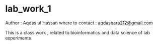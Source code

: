 # lab_work_1
Author : Aqdas ul Hassan
where to contact : aqdaspara212@gmail.com

This is a class work , related to bioinformatics and data science of lab experiments
